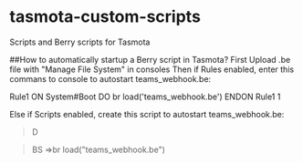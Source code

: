 # tasmota-custom-scripts
Scripts and Berry scripts for Tasmota

##How to automatically startup a Berry script in Tasmota?
First Upload .be file with "Manage File System" in consoles
Then if Rules enabled, enter this commans to console to autostart teams_webhook.be:

Rule1 ON System#Boot DO br load('teams_webhook.be') ENDON
Rule1 1

Else if Scripts enabled, create this script to autostart teams_webhook.be:
>D

>BS
=>br load("teams_webhook.be")
